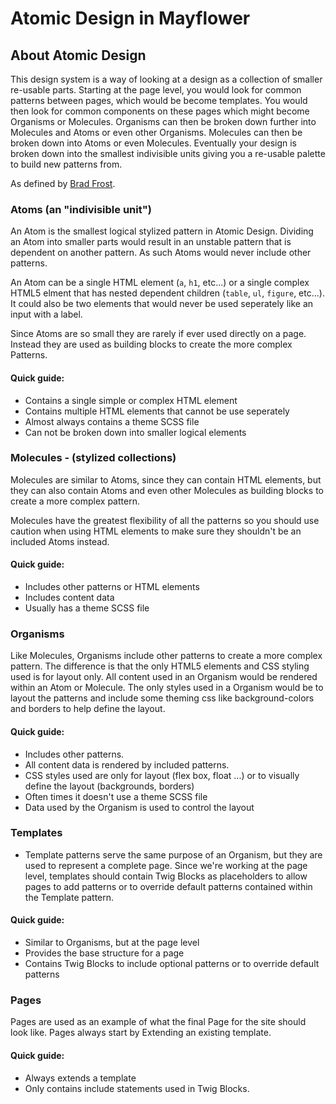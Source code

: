 # Atomic Design in Mayflower

## About Atomic Design
This design system is a way of looking at a design as a collection of smaller re-usable parts.  Starting at the page level, you would look for common patterns between pages, which would be become templates.  You would then look for common components on these pages which might become Organisms or Molecules.  Organisms can then be broken down further into Molecules and Atoms or even other Organisms.  Molecules can then be broken down into Atoms or even Molecules.  Eventually your design is broken down into the smallest indivisible units giving you a re-usable palette to build new patterns from.

As defined by [Brad Frost](http://atomicdesign.bradfrost.com/chapter-2/).


### Atoms (an "indivisible unit")
An Atom is the smallest logical stylized pattern in Atomic Design.  Dividing an Atom into smaller parts would result in an unstable pattern that is dependent on another pattern.  As such Atoms would never include other patterns.

An Atom can be a single HTML element (`a`, `h1`, etc...) or a single complex HTML5 elment that has nested dependent children (`table`, `ul`, `figure`, etc...).  It could also be two elements that would never be used seperately like an input with a label.

Since Atoms are so small they are rarely if ever used directly on a page.  Instead they are used as building blocks to create the more complex Patterns.

#### Quick guide:
* Contains a single simple or complex HTML element
* Contains multiple HTML elements that cannot be use seperately
* Almost always contains a theme SCSS file
* Can not be broken down into smaller logical elements


### Molecules - (stylized collections)
Molecules are similar to Atoms, since they can contain HTML elements, but they can also contain Atoms and even other Molecules as building blocks to create a more complex pattern.

Molecules have the greatest flexibility of all the patterns so you should use caution when using HTML elements to make sure they shouldn't be an included Atoms instead.

#### Quick guide:
* Includes other patterns or HTML elements
* Includes content data
* Usually has a theme SCSS file
 

### Organisms
Like Molecules, Organisms include other patterns to create a more complex pattern.  The difference is that the only HTML5 elements and CSS styling used is for layout only.  All content used in an Organism would be rendered within an Atom or Molecule.  The only styles used in a Organism would be to layout the patterns and include some theming css like background-colors and borders to help define the layout.

#### Quick guide:
* Includes other patterns.
* All content data is rendered by included patterns.
* CSS styles used are only for layout (flex box, float ...) or to visually define the layout (backgrounds, borders)
* Often times it doesn't use a theme SCSS file
* Data used by the Organism is used to control the layout

### Templates
* Template patterns serve the same purpose of an Organism, but they are used to represent a complete page.  Since we're working at the page level, templates should contain Twig Blocks as placeholders to allow pages to add patterns or to override default patterns contained within the Template pattern.


#### Quick guide:
* Similar to Organisms, but at the page level
* Provides the base structure for a page
* Contains Twig Blocks to include optional patterns or to override default patterns

### Pages
Pages are used as an example of what the final Page for the site should look like.  Pages always start by Extending an existing template.

#### Quick guide:
* Always extends a template
* Only contains include statements used in Twig Blocks.